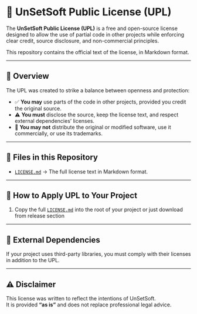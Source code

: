 # 📝 UnSetSoft Public License (UPL) 

The **UnSetSoft Public License (UPL)** is a free and open-source license designed to allow the use of partial code in other projects while enforcing clear credit, source disclosure, and non-commercial principles.

This repository contains the official text of the license, in Markdown format.

---

## 📖 Overview

The UPL was created to strike a balance between openness and protection:

- ✅ **You may** use parts of the code in other projects, provided you credit the original source.  
- ⚠️ **You must** disclose the source, keep the license text, and respect external dependencies’ licenses.  
- 🚫 **You may not** distribute the original or modified software, use it commercially, or use its trademarks.  

---

## 📂 Files in this Repository

- [`LICENSE.md`](./LICENSE.md) → The full license text in Markdown format.  

---

## 📌 How to Apply UPL to Your Project

1. Copy the full [`LICENSE.md`](./LICENSE.md) into the root of your project or just download from release section

---

## 🔗 External Dependencies

If your project uses third-party libraries, you must comply with their licenses in addition to the UPL.

---

## ⚠️ Disclaimer

This license was written to reflect the intentions of UnSetSoft.  
It is provided **“as is”** and does not replace professional legal advice. 
